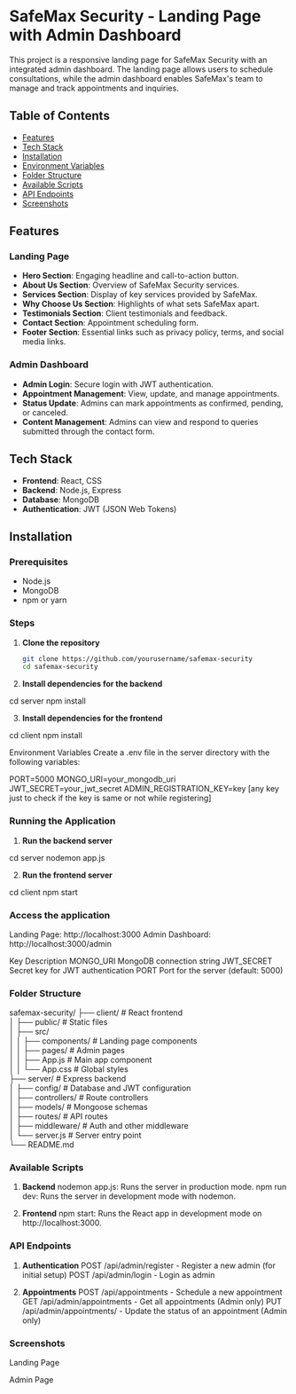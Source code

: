 # SafeMax Security - Landing Page with Admin Dashboard

This project is a responsive landing page for SafeMax Security with an integrated admin dashboard. The landing page allows users to schedule consultations, while the admin dashboard enables SafeMax's team to manage and track appointments and inquiries.

## Table of Contents
- [Features](#features)
- [Tech Stack](#tech-stack)
- [Installation](#installation)
- [Environment Variables](#environment-variables)
- [Folder Structure](#folder-structure)
- [Available Scripts](#available-scripts)
- [API Endpoints](#api-endpoints)
- [Screenshots](#screenshots)

## Features

### Landing Page
- **Hero Section**: Engaging headline and call-to-action button.
- **About Us Section**: Overview of SafeMax Security services.
- **Services Section**: Display of key services provided by SafeMax.
- **Why Choose Us Section**: Highlights of what sets SafeMax apart.
- **Testimonials Section**: Client testimonials and feedback.
- **Contact Section**: Appointment scheduling form.
- **Footer Section**: Essential links such as privacy policy, terms, and social media links.

### Admin Dashboard
- **Admin Login**: Secure login with JWT authentication.
- **Appointment Management**: View, update, and manage appointments.
- **Status Update**: Admins can mark appointments as confirmed, pending, or canceled.
- **Content Management**: Admins can view and respond to queries submitted through the contact form.

## Tech Stack
- **Frontend**: React, CSS
- **Backend**: Node.js, Express
- **Database**: MongoDB
- **Authentication**: JWT (JSON Web Tokens)

## Installation

### Prerequisites
- Node.js
- MongoDB
- npm or yarn

### Steps

1. **Clone the repository**
   ```bash
   git clone https://github.com/yourusername/safemax-security
   cd safemax-security

2. **Install dependencies for the backend**

cd server
npm install

3. **Install dependencies for the frontend**

cd client
npm install

Environment Variables
Create a .env file in the server directory with the following variables:

PORT=5000
MONGO_URI=your_mongodb_uri
JWT_SECRET=your_jwt_secret
ADMIN_REGISTRATION_KEY=key [any key just to check if the key is same or not while registering]


### Running the Application

1. **Run the backend server**

cd server
nodemon app.js

2. **Run the frontend server**

cd client
npm start


### Access the application

Landing Page: http://localhost:3000
Admin Dashboard: http://localhost:3000/admin


Key	Description
MONGO_URI	MongoDB connection string
JWT_SECRET	Secret key for JWT authentication
PORT	Port for the server (default: 5000)

### Folder Structure

safemax-security/
├── client/               # React frontend  
│   ├── public/           # Static files  
│   ├── src/  
│   │   ├── components/   # Landing page components  
│   │   ├── pages/        # Admin pages  
│   │   ├── App.js        # Main app component  
│   │   └── App.css       # Global styles  
├── server/               # Express backend  
│   ├── config/           # Database and JWT configuration  
│   ├── controllers/      # Route controllers  
│   ├── models/           # Mongoose schemas  
│   ├── routes/           # API routes  
│   ├── middleware/       # Auth and other middleware  
│   └── server.js         # Server entry point  
└── README.md  



### Available Scripts
1. **Backend**
nodemon app.js: Runs the server in production mode.
npm run dev: Runs the server in development mode with nodemon.

2. **Frontend**
npm start: Runs the React app in development mode on http://localhost:3000.

### API Endpoints
1. **Authentication**
POST /api/admin/register - Register a new admin (for initial setup)
POST /api/admin/login - Login as admin

2. **Appointments**
POST /api/appointments - Schedule a new appointment
GET /api/admin/appointments - Get all appointments (Admin only)
PUT /api/admin/appointments/ - Update the status of an appointment (Admin only)


### Screenshots
Landing Page

Admin Page

